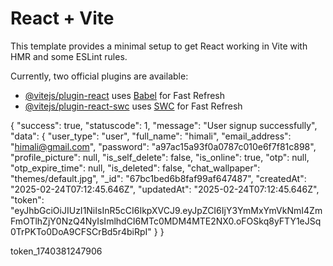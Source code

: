 # React + Vite

This template provides a minimal setup to get React working in Vite with HMR and some ESLint rules.

Currently, two official plugins are available:

- [@vitejs/plugin-react](https://github.com/vitejs/vite-plugin-react/blob/main/packages/plugin-react/README.md) uses [Babel](https://babeljs.io/) for Fast Refresh
- [@vitejs/plugin-react-swc](https://github.com/vitejs/vite-plugin-react-swc) uses [SWC](https://swc.rs/) for Fast Refresh

{
"success": true,
"statuscode": 1,
"message": "User signup successfully",
"data": {
"user_type": "user",
"full_name": "himali",
"email_address": "himali@gmail.com",
"password": "a97ac15a93f0a0787c010e6f7f81c898",
"profile_picture": null,
"is_self_delete": false,
"is_online": true,
"otp": null,
"otp_expire_time": null,
"is_deleted": false,
"chat_wallpaper": "themes/default.jpg",
"\_id": "67bc1bed6b8faf99af647487",
"createdAt": "2025-02-24T07:12:45.646Z",
"updatedAt": "2025-02-24T07:12:45.646Z",
"token": "eyJhbGciOiJIUzI1NiIsInR5cCI6IkpXVCJ9.eyJpZCI6IjY3YmMxYmVkNmI4ZmFmOTlhZjY0NzQ4NyIsImlhdCI6MTc0MDM4MTE2NX0.oFOSkq8yFTY1eJSq0TrPKTo0DoA9CFSCrBd5r4biRpI"
}
}

token_1740381247906
